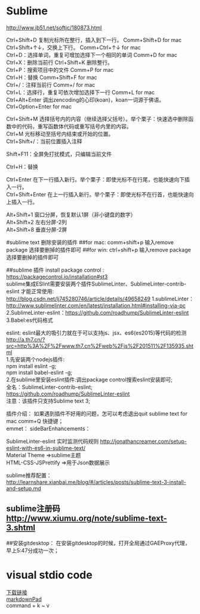 # Sublime
http://www.jb51.net/softjc/180873.html

Ctrl+Shift+D 复制光标所在整行，插入到下一行。  Comm+Shift+D   for mac   
Ctrl+Shift+↑↓，交换上下行。  Comm+Ctrl+↑↓️  for mac   
Ctrl+D：选择单词，重复可增加选择下一个相同的单词   Comm+D   for mac   
Ctrl+X：删除当前行  Ctrl+Shift+K 删除整行。  
Ctrl+P：搜索项目中的文件    Comm+P  for mac   
Ctrl+H：替换  Comm+Shift+F  for mac  
Ctrl+/：注释当前行  Comm+/  for mac  
Ctrl+L：选择行，重复可依次增加选择下一行  Comm+L  for mac  
Ctrl+Alt+Enter 调出zencoding的心印(koan)，koan一词源于佛语。  Ctrl+Option+Enter  for mac   

Ctrl+Shift+M 选择括号内的内容（继续选择父括号）。举个栗子：快速选中删除函数中的代码，重写函数体代码或重写括号内里的内容。  
Ctrl+M 光标移动至括号内结束或开始的位置。  
Ctrl+Shift+/：当前位置插入注释  

Shift+F11：全屏免打扰模式，只编辑当前文件  

Ctrl+H：替换  

Ctrl+Enter 在下一行插入新行。举个栗子：即使光标不在行尾，也能快速向下插入一行。  
Ctrl+Shift+Enter 在上一行插入新行。举个栗子：即使光标不在行首，也能快速向上插入一行。  

Alt+Shift+1 窗口分屏，恢复默认1屏（非小键盘的数字）  
Alt+Shift+2 左右分屏-2列  
Alt+Shift+8 垂直分屏-2屏  

#sublime text 删除安装的插件
##for mac:
comm+shift+p 输入remove package 选择要删掉的插件即可
##for win:
ctrl+shift+p 输入remove package 选择要删掉的插件即可

##sublime 插件
install package control : https://packagecontrol.io/installation#st3    
sublime集成ESlint需要安装两个插件SublimeLinter、SublimeLinter-contrib-eslint 才能正常使用: http://blog.csdn.net/lj745280746/article/details/49658249
1.sublimeLinter：http://www.sublimelinter.com/en/latest/installation.html#installing-via-pc    
2.SublimeLinter-eslint：https://github.com/roadhump/SublimeLinter-eslint    
3.Babel:es代码格式    

eslint: eslint最大的吸引力就在于可以支持js、jsx、es6(es2015)等代码的检测     
http://a.th7.cn/?src=http%3A%2F%2Fwww.th7.cn%2Fweb%2Fjs%2F201511%2F135935.shtml     
1.先安装两个nodejs插件:   
  npm install eslint -g;   
  npm install babel-eslint -g;    
2.在sublime里安装eslint插件:调出package control搜索eslint安装即可;     
  全名：SublimeLinter-contrib-eslint;     https://github.com/roadhump/SublimeLinter-eslint     
  注意：该插件只支持Sublime text 3;     

插件介绍： 如果遇到插件不好用的问题，怎可以考虑退出quit sublime text for mac comm+Q 快捷键；   
emmet： 
sideBarEnhancements： 

SublimeLinter-eslint  实时监测代码规则  http://jonathancreamer.com/setup-eslint-with-es6-in-sublime-text/   
Material Theme  =>sublime主题  
HTML-CSS-JSPrettify  =>用于Json数据展示  

sublime推荐配置：http://learnshare.xianbai.me/blog/#/articles/posts/sublime-text-3-install-and-setup.md

## sublime注册码 http://www.xiumu.org/note/sublime-text-3.shtml  

##安装gitdesktop：
在安装gitdesktop的时候，打开全局通过GAEProxy代理，早上5:47分成功一次；

# visual stdio code
[下载链接](http://code.visualstudio.com/Download)  
[markdownPad](http://markdownpad.com/news/2013/new-languages-zh-CH-and-pt-PT/)  
command + k ~ v
